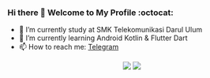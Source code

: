 ### Hi there 👋 Welcome to My Profile :octocat:

- 🔭 I’m currently study at SMK Telekomunikasi Darul Ulum
- 🌱 I’m currently learning Android Kotlin & Flutter Dart
- 📫 How to reach me: [Telegram](https://t.me/farhanroy)  

</p>
<p align="center">
  <img align="center" src="https://github-readme-stats.vercel.app/api?username=farhanroy&count_private=true&show_icons=true&hide_border=true" />
  <img align="center" src="https://github-readme-stats.vercel.app/api/top-langs/?username=farhanroy&count_private=true&show_icons=true&hide_border=true" />
</p>
